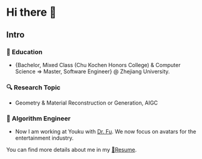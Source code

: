 # Hi there 👋

## Intro

### 📖 Education
* {Bachelor, Mixed Class (Chu Kochen Honors College) & Computer Science => Master, Software Engineer} @ Zhejiang University.

### 🔍 Research Topic
* Geometry & Material Reconstruction or Generation, AIGC

### 💼 Algorithm Engineer
* Now I am working at Youku with <a href="https://huan-fu.github.io/">Dr. Fu</a>. We now focus on avatars for the entertainment industry.

You can find more details about me in my <a href="https://github.com/RupertPaoZ/RupertPaoZ/blob/master/Resume.pdf" target="_blank">📄Resume</a>.

